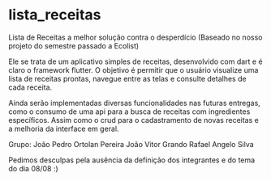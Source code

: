 # lista_receitas
 
 Lista de Receitas a melhor solução contra o desperdício (Baseado no nosso projeto do semestre passado a Ecolist)

 Ele se trata de um aplicativo simples de receitas, desenvolvido com dart e é claro o framework flutter. O objetivo é permitir que o usuário visualize uma lista de receitas prontas, navegue entre as telas e consulte detalhes de cada receita.

 Ainda serão implementadas diversas funcionalidades nas futuras entregas, como o consumo de uma api para a busca de receitas com ingredientes específicos. Assim como o crud para o cadastramento de novas receitas e a melhoria da interface em geral.

Grupo:
João Pedro Ortolan Pereira 
João Vitor Grando 
Rafael Angelo Silva 

Pedimos desculpas pela ausência da definição dos integrantes e do tema do dia 08/08 :)


